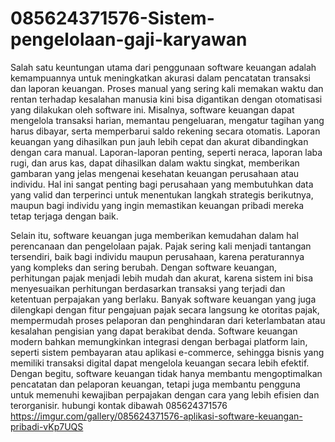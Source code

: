 # 085624371576-Sistem-pengelolaan-gaji-karyawan
Salah satu keuntungan utama dari penggunaan software keuangan adalah kemampuannya untuk meningkatkan akurasi dalam pencatatan transaksi dan laporan keuangan. Proses manual yang sering kali memakan waktu dan rentan terhadap kesalahan manusia kini bisa digantikan dengan otomatisasi yang dilakukan oleh software ini. Misalnya, software keuangan dapat mengelola transaksi harian, memantau pengeluaran, mengatur tagihan yang harus dibayar, serta memperbarui saldo rekening secara otomatis. Laporan keuangan yang dihasilkan pun jauh lebih cepat dan akurat dibandingkan dengan cara manual. Laporan-laporan penting, seperti neraca, laporan laba rugi, dan arus kas, dapat dihasilkan dalam waktu singkat, memberikan gambaran yang jelas mengenai kesehatan keuangan perusahaan atau individu. Hal ini sangat penting bagi perusahaan yang membutuhkan data yang valid dan terperinci untuk menentukan langkah strategis berikutnya, maupun bagi individu yang ingin memastikan keuangan pribadi mereka tetap terjaga dengan baik.

Selain itu, software keuangan juga memberikan kemudahan dalam hal perencanaan dan pengelolaan pajak. Pajak sering kali menjadi tantangan tersendiri, baik bagi individu maupun perusahaan, karena peraturannya yang kompleks dan sering berubah. Dengan software keuangan, perhitungan pajak menjadi lebih mudah dan akurat, karena sistem ini bisa menyesuaikan perhitungan berdasarkan transaksi yang terjadi dan ketentuan perpajakan yang berlaku. Banyak software keuangan yang juga dilengkapi dengan fitur pengajuan pajak secara langsung ke otoritas pajak, mempermudah proses pelaporan dan penghindaran dari keterlambatan atau kesalahan pengisian yang dapat berakibat denda. Software keuangan modern bahkan memungkinkan integrasi dengan berbagai platform lain, seperti sistem pembayaran atau aplikasi e-commerce, sehingga bisnis yang memiliki transaksi digital dapat mengelola keuangan secara lebih efektif. Dengan begitu, software keuangan tidak hanya membantu mengoptimalkan pencatatan dan pelaporan keuangan, tetapi juga membantu pengguna untuk memenuhi kewajiban perpajakan dengan cara yang lebih efisien dan terorganisir.
hubungi kontak dibawah
085624371576
https://imgur.com/gallery/085624371576-aplikasi-software-keuangan-pribadi-vKp7UQS
